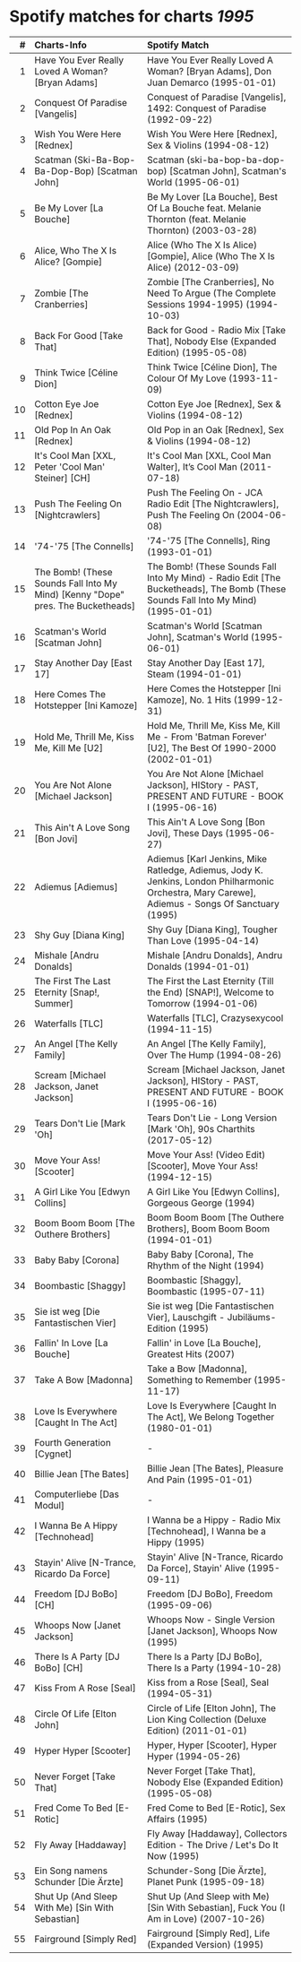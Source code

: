 # Spotify matches for charts *1995*

|    # | Charts-Info                                                                     | Spotify Match                                                                                                                                    |
| ---: | :------------------------------------------------------------------------------ | :----------------------------------------------------------------------------------------------------------------------------------------------- |
|    1 | Have You Ever Really Loved A Woman? [Bryan Adams]                               | Have You Ever Really Loved A Woman? [Bryan Adams], Don Juan Demarco (1995-01-01)                                                                 |
|    2 | Conquest Of Paradise [Vangelis]                                                 | Conquest of Paradise [Vangelis], 1492: Conquest of Paradise (1992-09-22)                                                                         |
|    3 | Wish You Were Here [Rednex]                                                     | Wish You Were Here [Rednex], Sex & Violins (1994-08-12)                                                                                          |
|    4 | Scatman (Ski-Ba-Bop-Ba-Dop-Bop) [Scatman John]                                  | Scatman (ski-ba-bop-ba-dop-bop) [Scatman John], Scatman's World (1995-06-01)                                                                     |
|    5 | Be My Lover [La Bouche]                                                         | Be My Lover [La Bouche], Best Of La Bouche feat. Melanie Thornton (feat. Melanie Thornton) (2003-03-28)                                          |
|    6 | Alice, Who The X Is Alice? [Gompie]                                             | Alice (Who The X Is Alice) [Gompie], Alice (Who The X Is Alice) (2012-03-09)                                                                     |
|    7 | Zombie [The Cranberries]                                                        | Zombie [The Cranberries], No Need To Argue (The Complete Sessions 1994-1995) (1994-10-03)                                                        |
|    8 | Back For Good [Take That]                                                       | Back for Good - Radio Mix [Take That], Nobody Else (Expanded Edition) (1995-05-08)                                                               |
|    9 | Think Twice [Céline Dion]                                                       | Think Twice [Céline Dion], The Colour Of My Love (1993-11-09)                                                                                    |
|   10 | Cotton Eye Joe [Rednex]                                                         | Cotton Eye Joe [Rednex], Sex & Violins (1994-08-12)                                                                                              |
|   11 | Old Pop In An Oak [Rednex]                                                      | Old Pop in an Oak [Rednex], Sex & Violins (1994-08-12)                                                                                           |
|   12 | It's Cool Man [XXL, Peter 'Cool Man' Steiner] [CH]                              | It's Cool Man [XXL, Cool Man Walter], It’s Cool Man (2011-07-18)                                                                                 |
|   13 | Push The Feeling On [Nightcrawlers]                                             | Push The Feeling On - JCA Radio Edit [The Nightcrawlers], Push The Feeling On (2004-06-08)                                                       |
|   14 | '74-'75 [The Connells]                                                          | '74-'75 [The Connells], Ring (1993-01-01)                                                                                                        |
|   15 | The Bomb! (These Sounds Fall Into My Mind) [Kenny "Dope" pres. The Bucketheads] | The Bomb! (These Sounds Fall Into My Mind) - Radio Edit [The Bucketheads], The Bomb (These Sounds Fall Into My Mind) (1995-01-01)                |
|   16 | Scatman's World [Scatman John]                                                  | Scatman's World [Scatman John], Scatman's World (1995-06-01)                                                                                     |
|   17 | Stay Another Day [East 17]                                                      | Stay Another Day [East 17], Steam (1994-01-01)                                                                                                   |
|   18 | Here Comes The Hotstepper [Ini Kamoze]                                          | Here Comes the Hotstepper [Ini Kamoze], No. 1 Hits (1999-12-31)                                                                                  |
|   19 | Hold Me, Thrill Me, Kiss Me, Kill Me [U2]                                       | Hold Me, Thrill Me, Kiss Me, Kill Me - From 'Batman Forever' [U2], The Best Of 1990-2000 (2002-01-01)                                            |
|   20 | You Are Not Alone [Michael Jackson]                                             | You Are Not Alone [Michael Jackson], HIStory - PAST, PRESENT AND FUTURE - BOOK I (1995-06-16)                                                    |
|   21 | This Ain't A Love Song [Bon Jovi]                                               | This Ain't A Love Song [Bon Jovi], These Days (1995-06-27)                                                                                       |
|   22 | Adiemus [Adiemus]                                                               | Adiemus [Karl Jenkins, Mike Ratledge, Adiemus, Jody K. Jenkins, London Philharmonic Orchestra, Mary Carewe], Adiemus - Songs Of Sanctuary (1995) |
|   23 | Shy Guy [Diana King]                                                            | Shy Guy [Diana King], Tougher Than Love (1995-04-14)                                                                                             |
|   24 | Mishale [Andru Donalds]                                                         | Mishale [Andru Donalds], Andru Donalds (1994-01-01)                                                                                              |
|   25 | The First The Last Eternity [Snap!, Summer]                                     | The First the Last Eternity (Till the End) [SNAP!], Welcome to Tomorrow (1994-01-06)                                                             |
|   26 | Waterfalls [TLC]                                                                | Waterfalls [TLC], Crazysexycool (1994-11-15)                                                                                                     |
|   27 | An Angel [The Kelly Family]                                                     | An Angel [The Kelly Family], Over The Hump (1994-08-26)                                                                                          |
|   28 | Scream [Michael Jackson, Janet Jackson]                                         | Scream [Michael Jackson, Janet Jackson], HIStory - PAST, PRESENT AND FUTURE - BOOK I (1995-06-16)                                                |
|   29 | Tears Don't Lie [Mark 'Oh]                                                      | Tears Don't Lie - Long Version [Mark 'Oh], 90s Charthits (2017-05-12)                                                                            |
|   30 | Move Your Ass! [Scooter]                                                        | Move Your Ass! (Video Edit) [Scooter], Move Your Ass! (1994-12-15)                                                                               |
|   31 | A Girl Like You [Edwyn Collins]                                                 | A Girl Like You [Edwyn Collins], Gorgeous George (1994)                                                                                          |
|   32 | Boom Boom Boom [The Outhere Brothers]                                           | Boom Boom Boom [The Outhere Brothers], Boom Boom Boom (1994-01-01)                                                                               |
|   33 | Baby Baby [Corona]                                                              | Baby Baby [Corona], The Rhythm of the Night (1994)                                                                                               |
|   34 | Boombastic [Shaggy]                                                             | Boombastic [Shaggy], Boombastic (1995-07-11)                                                                                                     |
|   35 | Sie ist weg [Die Fantastischen Vier]                                            | Sie ist weg [Die Fantastischen Vier], Lauschgift - Jubiläums-Edition (1995)                                                                      |
|   36 | Fallin' In Love [La Bouche]                                                     | Fallin' in Love [La Bouche], Greatest Hits (2007)                                                                                                |
|   37 | Take A Bow [Madonna]                                                            | Take a Bow [Madonna], Something to Remember (1995-11-17)                                                                                         |
|   38 | Love Is Everywhere [Caught In The Act]                                          | Love Is Everywhere [Caught In The Act], We Belong Together (1980-01-01)                                                                          |
|   39 | Fourth Generation [Cygnet]                                                      | -                                                                                                                                                |
|   40 | Billie Jean [The Bates]                                                         | Billie Jean [The Bates], Pleasure And Pain (1995-01-01)                                                                                          |
|   41 | Computerliebe [Das Modul]                                                       | -                                                                                                                                                |
|   42 | I Wanna Be A Hippy [Technohead]                                                 | I Wanna be a Hippy - Radio Mix [Technohead], I Wanna be a Hippy (1995)                                                                           |
|   43 | Stayin' Alive [N-Trance, Ricardo Da Force]                                      | Stayin' Alive [N-Trance, Ricardo Da Force], Stayin' Alive (1995-09-11)                                                                           |
|   44 | Freedom [DJ BoBo] [CH]                                                          | Freedom [DJ BoBo], Freedom (1995-09-06)                                                                                                          |
|   45 | Whoops Now [Janet Jackson]                                                      | Whoops Now - Single Version [Janet Jackson], Whoops Now (1995)                                                                                   |
|   46 | There Is A Party [DJ BoBo] [CH]                                                 | There Is a Party [DJ BoBo], There Is a Party (1994-10-28)                                                                                        |
|   47 | Kiss From A Rose [Seal]                                                         | Kiss from a Rose [Seal], Seal (1994-05-31)                                                                                                       |
|   48 | Circle Of Life [Elton John]                                                     | Circle of Life [Elton John], The Lion King Collection (Deluxe Edition) (2011-01-01)                                                              |
|   49 | Hyper Hyper [Scooter]                                                           | Hyper, Hyper [Scooter], Hyper Hyper (1994-05-26)                                                                                                 |
|   50 | Never Forget [Take That]                                                        | Never Forget [Take That], Nobody Else (Expanded Edition) (1995-05-08)                                                                            |
|   51 | Fred Come To Bed [E-Rotic]                                                      | Fred Come to Bed [E-Rotic], Sex Affairs (1995)                                                                                                   |
|   52 | Fly Away [Haddaway]                                                             | Fly Away [Haddaway], Collectors Edition - The Drive / Let's Do It Now (1995)                                                                     |
|   53 | Ein Song namens Schunder [Die Ärzte]                                            | Schunder-Song [Die Ärzte], Planet Punk (1995-09-18)                                                                                              |
|   54 | Shut Up (And Sleep With Me) [Sin With Sebastian]                                | Shut Up (And Sleep with Me) [Sin With Sebastian], Fuck You (I Am in Love) (2007-10-26)                                                           |
|   55 | Fairground [Simply Red]                                                         | Fairground [Simply Red], Life (Expanded Version) (1995)                                                                                          |
